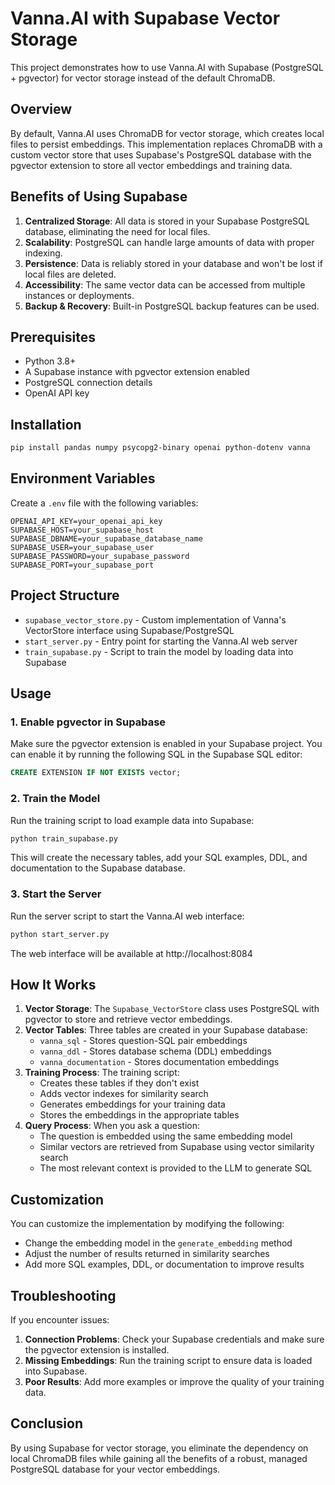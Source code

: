 # Vanna.AI with Supabase Vector Storage

This project demonstrates how to use Vanna.AI with Supabase (PostgreSQL + pgvector) for vector storage instead of the default ChromaDB.

## Overview

By default, Vanna.AI uses ChromaDB for vector storage, which creates local files to persist embeddings. This implementation replaces ChromaDB with a custom vector store that uses Supabase's PostgreSQL database with the pgvector extension to store all vector embeddings and training data.

## Benefits of Using Supabase

1. **Centralized Storage**: All data is stored in your Supabase PostgreSQL database, eliminating the need for local files.
2. **Scalability**: PostgreSQL can handle large amounts of data with proper indexing.
3. **Persistence**: Data is reliably stored in your database and won't be lost if local files are deleted.
4. **Accessibility**: The same vector data can be accessed from multiple instances or deployments.
5. **Backup & Recovery**: Built-in PostgreSQL backup features can be used.

## Prerequisites

- Python 3.8+
- A Supabase instance with pgvector extension enabled
- PostgreSQL connection details
- OpenAI API key

## Installation

```bash
pip install pandas numpy psycopg2-binary openai python-dotenv vanna
```

## Environment Variables

Create a `.env` file with the following variables:

```
OPENAI_API_KEY=your_openai_api_key
SUPABASE_HOST=your_supabase_host
SUPABASE_DBNAME=your_supabase_database_name
SUPABASE_USER=your_supabase_user
SUPABASE_PASSWORD=your_supabase_password
SUPABASE_PORT=your_supabase_port
```

## Project Structure

- `supabase_vector_store.py` - Custom implementation of Vanna's VectorStore interface using Supabase/PostgreSQL
- `start_server.py` - Entry point for starting the Vanna.AI web server
- `train_supabase.py` - Script to train the model by loading data into Supabase

## Usage

### 1. Enable pgvector in Supabase

Make sure the pgvector extension is enabled in your Supabase project. You can enable it by running the following SQL in the Supabase SQL editor:

```sql
CREATE EXTENSION IF NOT EXISTS vector;
```

### 2. Train the Model

Run the training script to load example data into Supabase:

```bash
python train_supabase.py
```

This will create the necessary tables, add your SQL examples, DDL, and documentation to the Supabase database.

### 3. Start the Server

Run the server script to start the Vanna.AI web interface:

```bash
python start_server.py
```

The web interface will be available at http://localhost:8084

## How It Works

1. **Vector Storage**: The `Supabase_VectorStore` class uses PostgreSQL with pgvector to store and retrieve vector embeddings.
2. **Vector Tables**: Three tables are created in your Supabase database:
   - `vanna_sql` - Stores question-SQL pair embeddings
   - `vanna_ddl` - Stores database schema (DDL) embeddings
   - `vanna_documentation` - Stores documentation embeddings
3. **Training Process**: The training script:
   - Creates these tables if they don't exist
   - Adds vector indexes for similarity search
   - Generates embeddings for your training data
   - Stores the embeddings in the appropriate tables
4. **Query Process**: When you ask a question:
   - The question is embedded using the same embedding model
   - Similar vectors are retrieved from Supabase using vector similarity search
   - The most relevant context is provided to the LLM to generate SQL

## Customization

You can customize the implementation by modifying the following:
- Change the embedding model in the `generate_embedding` method
- Adjust the number of results returned in similarity searches
- Add more SQL examples, DDL, or documentation to improve results

## Troubleshooting

If you encounter issues:

1. **Connection Problems**: Check your Supabase credentials and make sure the pgvector extension is installed.
2. **Missing Embeddings**: Run the training script to ensure data is loaded into Supabase.
3. **Poor Results**: Add more examples or improve the quality of your training data.

## Conclusion

By using Supabase for vector storage, you eliminate the dependency on local ChromaDB files while gaining all the benefits of a robust, managed PostgreSQL database for your vector embeddings. 
